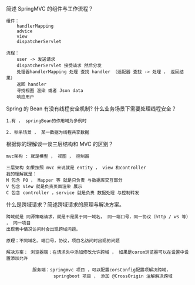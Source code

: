 

简述 SpringMVC 的组件与工作流程？

    组件：
        handlerMapping
        advice
        view
        dispatcherServlet
        
    流程：
        user -> 发送请求
        dispatcherServlet 接受请求 然后分发
        处理器handlerMapping 处理 查找 handler （适配器 查找 -> 处理 ， 返回结果）
        返回 handler
        寻找视图 渲染 或者 Json data
        响应用户
        
Spring 的 Bean 有没有线程安全机制? 什么业务场景下需要处理线程安全？
    
    1.有 ， springBean的作用域为多例时        
    
    2. 秒杀场景 ， 某一数据为线程共享数据
    
    
根据你的理解谈一谈三层结构和 MVC 的区别？

    mvc架构 : 就是模型 ， 视图 ， 控制器
    
    三层架构 如果按照 mvc 来说就是 entity ， view 和controller
    我的理解就是：
    M 包含 PO ， Mapper 等 就是只负责 与数据库交互部分
    V 包含 View 就是负责页面渲染 展示
    C 包含 controller ，service 就是负责 数据处理 与控制转发
    
 什么是跨域请求？简述跨域请求的原理与解决方案。
 
    跨域就是 同源策略请求，就是不是属于同一域名， 同一端口号，同一协议（http / ws 等） ， 同一项目
    出现着中情况访问时会出现跨域问题。
    
    原理：不同域名，端口号，协议，项目名访问时出现的问题
    
    解决方案： 浏览器端：在请求头中添加修改允许跨域 ， 如果是corom浏览器可以在设置中设置添加允许
    
              服务端：springmvc 项目 ，可以配置corsConfig配置项解决跨域，
                      springboot 项目 ， 添加 @CrossOrigin 注解解决跨域
                        